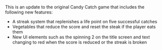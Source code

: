This is an update to the original Candy Catch game that includes the following new features:

- A streak system that replenishes a life point on five successful catches
- Vegetables that reduce the score and reset the steak if the player eats them
- New UI elements such as the spinning 2 on the title screen and text changing to red when the score is reduced or the streak is broken
